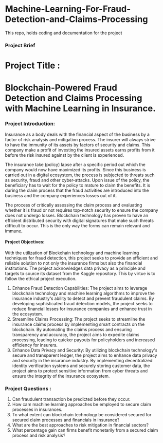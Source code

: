 # Machine-Learning-For-Fraud-Detection-and-Claims-Processing
This repo, holds coding and documentation for the project


### Project Brief


# Project Title :  

# **Blockchain-Powered Fraud Detection and Claims Processing with Machine Learning in Insurance.**

### Project Introduction:

Insurance as a body deals with the financial aspect of the business by a factor of risk analysis and mitigation process. The insurer will always strive to have the immunity of its assets by factors of security and claims. This company make a profit of investing the insured assets earns profits from it before the risk insured against by the client is experienced. 

The insurance take (policy) lapse after a specific period out which the company would now have maximized its profits. Since this business is carried out in a digital ecosystem, the process is subjected to threats such as security, fraud and other cyber-attacks. Upon issue of the policy, the beneficiary has to wait for the policy to mature to claim the benefits. It is during the claim process that the fraud activities are introduced into the business and the company experiences losses out of it.

The process of critically assessing the claim process and evaluating whether it is fraud or not requires top-notch security to ensure the company does not undergo losses. Blockchain technology has proven to have an efficient distributed security with digital signatures that make such threats difficult to occur. This is the only way the forms can remain relevant and immune.



#### Project Objectives:

With the utilization of Blockchain technology and machine learning techniques for fraud detection, this project seeks to provide an efficient and reliable solution to not only the insurance firms but also the financial institutions. The project acknowledges data privacy as a principle and targets to source its dataset from the Kaggle repository. This by virtue is to follow the ethical project execution.
1. Enhance Fraud Detection Capabilities: The project aims to leverage blockchain technology and machine learning algorithms to improve the insurance industry's ability to detect and prevent fraudulent claims. By developing sophisticated fraud detection models, the project seeks to reduce financial losses for insurance companies and enhance trust in the ecosystem.
2. Streamline Claims Processing: The project seeks to streamline the insurance claims process by implementing smart contracts on the blockchain. By automating the claims process and ensuring transparency and accuracy, the project aims to expedite claims processing, leading to quicker payouts for policyholders and increased efficiency for insurers.
3. Enhance Data Privacy and Security: By utilizing blockchain technology's secure and transparent ledger, the project aims to enhance data privacy and security in the insurance industry. By implementing decentralized identity verification systems and securely storing customer data, the project aims to protect sensitive information from cyber threats and ensure the integrity of the insurance ecosystem.


### Project Questions :
1.	Can fraudulent transaction be predicted before they occur. 
2.	How cam machine learning approaches be employed to secure claim processes in insurances.
3.	To what extent can blockchain technology be considered secured for secured claim processes and financials in insurance?
4.	What are the best approaches to risk mitigation in financial sectors?
5.	What percentage gain can firms benefit monetarily from a secured claim process and risk analysis?
